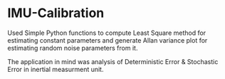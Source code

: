 # IMU-Calibration

Used Simple Python functions to compute Least Square method for estimating constant parameters and generate Allan variance plot 
for estimating random noise parameters from it. 

The application in mind was analysis of Deterministic Error & Stochastic Error in inertial measurment unit.
